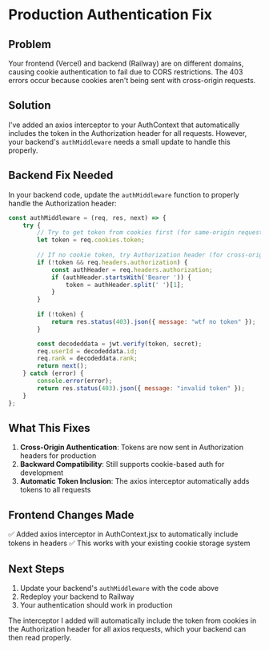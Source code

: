 # Production Authentication Fix

## Problem
Your frontend (Vercel) and backend (Railway) are on different domains, causing cookie authentication to fail due to CORS restrictions. The 403 errors occur because cookies aren't being sent with cross-origin requests.

## Solution
I've added an axios interceptor to your AuthContext that automatically includes the token in the Authorization header for all requests. However, your backend's `authMiddleware` needs a small update to handle this properly.

## Backend Fix Needed

In your backend code, update the `authMiddleware` function to properly handle the Authorization header:

```javascript
const authMiddleware = (req, res, next) => {
    try {
        // Try to get token from cookies first (for same-origin requests)
        let token = req.cookies.token;
        
        // If no cookie token, try Authorization header (for cross-origin requests)
        if (!token && req.headers.authorization) {
            const authHeader = req.headers.authorization;
            if (authHeader.startsWith('Bearer ')) {
                token = authHeader.split(' ')[1];
            }
        }
        
        if (!token) {
            return res.status(403).json({ message: "wtf no token" });
        }

        const decodeddata = jwt.verify(token, secret);
        req.userId = decodeddata.id;
        req.rank = decodeddata.rank;
        return next();
    } catch (error) {
        console.error(error);
        return res.status(403).json({ message: "invalid token" });
    }
};
```

## What This Fixes

1. **Cross-Origin Authentication**: Tokens are now sent in Authorization headers for production
2. **Backward Compatibility**: Still supports cookie-based auth for development
3. **Automatic Token Inclusion**: The axios interceptor automatically adds tokens to all requests

## Frontend Changes Made

✅ Added axios interceptor in AuthContext.jsx to automatically include tokens in headers
✅ This works with your existing cookie storage system

## Next Steps

1. Update your backend's `authMiddleware` with the code above
2. Redeploy your backend to Railway
3. Your authentication should work in production

The interceptor I added will automatically include the token from cookies in the Authorization header for all axios requests, which your backend can then read properly.
